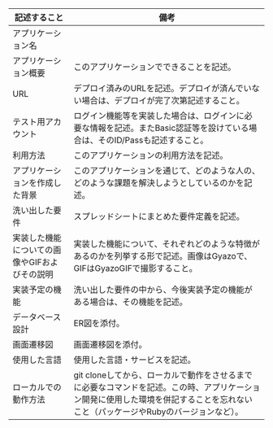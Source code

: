 |記述すること|備考|
|---|---|
|アプリケーション名||
|アプリケーション概要|このアプリケーションでできることを記述。|
|URL|デプロイ済みのURLを記述。デプロイが済んでいない場合は、デプロイが完了次第記述すること。|
|テスト用アカウント|ログイン機能等を実装した場合は、ログインに必要な情報を記述。またBasic認証等を設けている場合は、そのID/Passも記述すること。|
|利用方法|このアプリケーションの利用方法を記述。|
|アプリケーションを作成した背景|このアプリケーションを通じて、どのような人の、どのような課題を解決しようとしているのかを記述。|
|洗い出した要件|スプレッドシートにまとめた要件定義を記述。|
|実装した機能についての画像やGIFおよびその説明|実装した機能について、それぞれどのような特徴があるのかを列挙する形で記述。画像はGyazoで、GIFはGyazoGIFで撮影すること。|
|実装予定の機能|洗い出した要件の中から、今後実装予定の機能がある場合は、その機能を記述。|
|データベース設計|ER図を添付。|
|画面遷移図|画面遷移図を添付。|
|使用した言語|使用した言語・サービスを記述。|
|ローカルでの動作方法|git cloneしてから、ローカルで動作をさせるまでに必要なコマンドを記述。この時、アプリケーション開発に使用した環境を併記することを忘れないこと（パッケージやRubyのバージョンなど）。|
